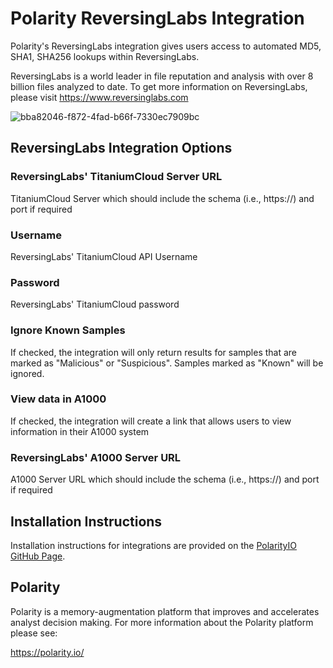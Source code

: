 # Polarity ReversingLabs Integration

Polarity's ReversingLabs integration gives users access to automated MD5, SHA1, SHA256 lookups within ReversingLabs.

ReversingLabs is a world leader in file reputation and analysis with over 8 billion files analyzed to date. To get more information on ReversingLabs, please visit https://www.reversinglabs.com

![bba82046-f872-4fad-b66f-7330ec7909bc](https://user-images.githubusercontent.com/306319/53984862-33f81f00-40e8-11e9-828a-fa47d44268e6.GIF)

## ReversingLabs Integration Options

### ReversingLabs' TitaniumCloud Server URL

TitaniumCloud Server which should include the schema (i.e., https://) and port if required

### Username

ReversingLabs' TitaniumCloud API Username

### Password

ReversingLabs' TitaniumCloud password

### Ignore Known Samples

If checked, the integration will only return results for samples that are marked as "Malicious" or "Suspicious". Samples marked as "Known" will be ignored.

### View data in A1000

If checked, the integration will create a link that allows users to view information in their A1000 system

### ReversingLabs' A1000 Server URL

A1000 Server URL which should include the schema (i.e., https://) and port if required

## Installation Instructions

Installation instructions for integrations are provided on the [PolarityIO GitHub Page](https://polarityio.github.io/).

## Polarity

Polarity is a memory-augmentation platform that improves and accelerates analyst decision making.  For more information about the Polarity platform please see:

https://polarity.io/
